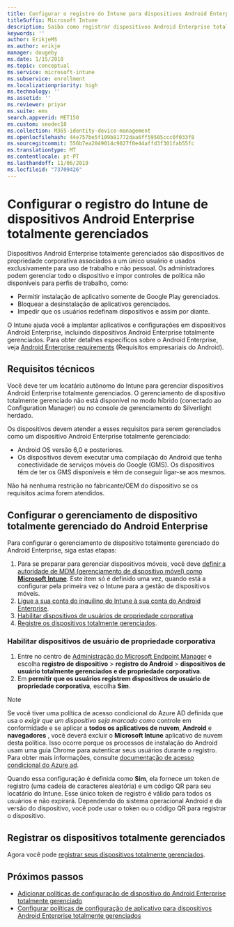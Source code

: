 ```yaml
---
title: Configurar o registro do Intune para dispositivos Android Enterprise totalmente gerenciados
titleSuffix: Microsoft Intune
description: Saiba como registrar dispositivos Android Enterprise totalmente gerenciados no Intune.
keywords: ''
author: ErikjeMS
ms.author: erikje
manager: dougeby
ms.date: 1/15/2018
ms.topic: conceptual
ms.service: microsoft-intune
ms.subservice: enrollment
ms.localizationpriority: high
ms.technology: ''
ms.assetid: ''
ms.reviewer: priyar
ms.suite: ems
search.appverid: MET150
ms.custom: seodec18
ms.collection: M365-identity-device-management
ms.openlocfilehash: 44e757be5f109b81772daa6ff59505ccc0f033f8
ms.sourcegitcommit: 556b7ea2049014c9027f0e44affd3f301fab55fc
ms.translationtype: MT
ms.contentlocale: pt-PT
ms.lasthandoff: 11/06/2019
ms.locfileid: "73709426"
---
```

# <a name="set-up-intune-enrollment-of-android-enterprise-fully-managed-devices"></a>Configurar o registro do Intune de dispositivos Android Enterprise totalmente gerenciados 

Dispositivos Android Enterprise totalmente gerenciados são dispositivos de propriedade corporativa associados a um único usuário e usados exclusivamente para uso de trabalho e não pessoal. Os administradores podem gerenciar todo o dispositivo e impor controles de política não disponíveis para perfis de trabalho, como:
- Permitir instalação de aplicativo somente de Google Play gerenciados.
- Bloquear a desinstalação de aplicativos gerenciados.
- Impedir que os usuários redefinam dispositivos e assim por diante.

O Intune ajuda você a implantar aplicativos e configurações em dispositivos Android Enterprise, incluindo dispositivos Android Enterprise totalmente gerenciados. Para obter detalhes específicos sobre o Android Enterprise, veja [Android Enterprise requirements](https://support.google.com/work/android/answer/6174145?hl=en&ref_topic=6151012) (Requisitos empresariais do Android).

## <a name="technical-requirements"></a>Requisitos técnicos

Você deve ter um locatário autônomo do Intune para gerenciar dispositivos Android Enterprise totalmente gerenciados. O gerenciamento de dispositivo totalmente gerenciado não está disponível no modo híbrido (conectado ao Configuration Manager) ou no console de gerenciamento do Silverlight herdado.

Os dispositivos devem atender a esses requisitos para serem gerenciados como um dispositivo Android Enterprise totalmente gerenciado:

- Android OS versão 6,0 e posteriores.
- Os dispositivos devem executar uma compilação do Android que tenha conectividade de serviços móveis do Google (GMS). Os dispositivos têm de ter os GMS disponíveis e têm de conseguir ligar-se aos mesmos.

Não há nenhuma restrição no fabricante/OEM do dispositivo se os requisitos acima forem atendidos.

## <a name="set-up-android-enterprise-fully-managed-device-management"></a>Configurar o gerenciamento de dispositivo totalmente gerenciado do Android Enterprise

Para configurar o gerenciamento de dispositivo totalmente gerenciado do Android Enterprise, siga estas etapas:

1. Para se preparar para gerenciar dispositivos móveis, você deve [definir a autoridade de MDM (gerenciamento de dispositivo móvel) como **Microsoft Intune**](../fundamentals/mdm-authority-set.md). Este item só é definido uma vez, quando está a configurar pela primeira vez o Intune para a gestão de dispositivos móveis.
2. [Ligue a sua conta do inquilino do Intune à sua conta do Android Enterprise](connect-intune-android-enterprise.md).
3. [Habilitar dispositivos de usuários de propriedade corporativa](#enable-corporate-owned-user-devices)
4. [Registre os dispositivos totalmente gerenciados](#enroll-the-fully-managed-devices).

### <a name="enable-corporate-owned-user-devices"></a>Habilitar dispositivos de usuário de propriedade corporativa

1. Entre no centro de [Administração do Microsoft Endpoint Manager](https://go.microsoft.com/fwlink/?linkid=2109431) e escolha **registro de dispositivo** > **registro do Android** > **dispositivos de usuário totalmente gerenciados e de propriedade corporativa**.
2. Em **permitir que os usuários registrem dispositivos de usuário de propriedade corporativa**, escolha **Sim**.

> [!NOTE]
> Se você tiver uma política de acesso condicional do Azure AD definida que usa o *exigir que um dispositivo seja marcado como* controle em conformidade e se aplicar a **todos os aplicativos de nuvem**, **Android** e **navegadores** , você deverá excluir o **Microsoft Intune** aplicativo de nuvem desta política. Isso ocorre porque os processos de instalação do Android usam uma guia Chrome para autenticar seus usuários durante o registro. Para obter mais informações, consulte [documentação de acesso condicional do Azure ad](https://docs.microsoft.com/azure/active-directory/conditional-access/).

Quando essa configuração é definida como **Sim**, ela fornece um token de registro (uma cadeia de caracteres aleatória) e um código QR para seu locatário do Intune. Esse único token de registro é válido para todos os usuários e não expirará. Dependendo do sistema operacional Android e da versão do dispositivo, você pode usar o token ou o código QR para registrar o dispositivo.

## <a name="enroll-the-fully-managed-devices"></a>Registrar os dispositivos totalmente gerenciados
Agora você pode [registrar seus dispositivos totalmente gerenciados](android-dedicated-devices-fully-managed-enroll.md).

## <a name="next-steps"></a>Próximos passos
- [Adicionar políticas de configuração de dispositivo do Android Enterprise totalmente gerenciado](../configuration/device-restrictions-android-for-work.md#device-owner-only)
- [Configurar políticas de configuração de aplicativo para dispositivos Android Enterprise totalmente gerenciados](../apps/app-configuration-policies-use-android.md)

